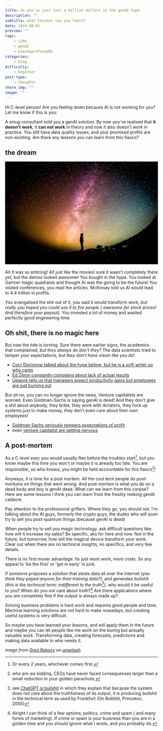 ```yaml
---
title: So you've just lost a million dollars in the genAI hype
description: ""
subtitle: what lessons can you learn?
date: 2024-08-01
preview: ""
tags:
    - LLMs
    - genAI
    - pseudoprofoundBS
categories:
    - blog
difficulty: 
    - beginner
post-type: 
    - thoughts
share_img: ""
image: ""
---
```


Hi C-level person! Are you feeling down because AI is not working for you? Let me know if this is you:

A smug consultant sold you a genAI solution. By now you've realised that **it doesn't work**, it **can not work** in theory and now it also doesn't work in practice. You still have data quality issues, and your promised profits are non-existing. Are there any lessons you can learn from this fiasco?

## the dream

![I've added a few inspiring images to rest your eyes in between the text, the content does not matter, think wide open spaces, staring people, feelings of awe](greg-rakozy-oMpAz-DN-9I-unsplash.jpg)

Ah it was so enticing! AI! just like the movies! sure it wasn't completely there yet, but the demos looked awesome! You bought in the hype. You looked at Gartner magic quadrants and thought AI was the going to be the future! You visited conferences, you read the articles. McKinsey told us AI would lead to 4.4 trillion in profits.

You evangalised the shit out of it, you said it would transform work, _but really you hoped you could use it to fire people ( awesome for stock prices! And therefore your payout)._ 
You invested a lot of money and wasted perfectly good engineering time. 

## Oh shit, there is no magic here

But now the tide is turning. Sure there were earlier signs, the academics that complained, _but they always do don't they?_ The data scientists tried to temper your expectations, _but they don't have vision like you do!_ 

- [Cory Doctorow talked about the hype before, but he is a scifi writer so who cares](https://locusmag.com/2023/12/commentary-cory-doctorow-what-kind-of-bubble-is-ai/)
- [Ed Zitron constantly complains about lack of actual results](https://www.wheresyoured.at/sam-altman-is-full-of-shit/)
- [Upwork tells us that managers expect productivity gains but employees are just burning out](https://www.upwork.com/research/ai-enhanced-work-models)

But oh no, you can no longer ignore the news, Venture capitalists are worried. Even Goldman-Sachs is saying genAI is dead! And they don't give a shit about anybody, they bribe, they work with dictators, they fuck up systems just to make money, they don't even care about their own employees! 

- [Goldman Sachs seriously tempers expectations of profit](https://www.goldmansachs.com/insights/top-of-mind/gen-ai-too-much-spend-too-little-benefit)
- even [venture capitalist are getting nervous](https://www.sequoiacap.com/article/ais-600b-question/)

## A post-mortem

As a C-level exec you would usually flee before the troubles start[^4], but you know maybe this time you won't or maybe it is already too late. You are responsible, so who knows, you might be held accountable for this fiasco[^1]!

Anyways, it is time for a post mortem. All the cool tech people do post-mortums on things that went wrong. And post-mortem is what you do on a dead body and boy is genAI dead.
What can we learn from this corpse? Here are some lessons I think you can learn from the freshly reeking genAI cadavre.

Pay attention to the professional grifters. Where they go, you should not. I'm talking about the AI guys, formerly the crypto guys, the dudes who will soon try to sell you post-quantum things (because genAI is dead)

When people try to sell you magic technology, ask difficult questions like: how will it increase my sales? Be specific, aks for here and now. Not in the future, but tomorrow, how will the magical device transform your work. Clear out when there are no technical insights, no specifics, and very few details.

There is no first mover advantage. Its just more work, more costs. So any appeal to 'be the first' or 'get in early' is junk. 

If someone proposes a solution that steals data all over the internet _(you think they payed anyone for their training data?)_, and generates bullshit _(this is the technical term; indifferent to the truth[^2])_, why would it be useful to you? When do you not care about truth?[^3] Are there applications where you are completely fine if the output is always made up? 

Solving business problems is hard work and requires good people and time. Machine learning solutions are not hard to make nowadays, but creating useful systems is very difficult. 

So maybe you have learned your lessons, and will apply them in the future and maybe you can let people like me work on the boring but actually valuable work. Transforming data, creating forecasts, predictions and making data available to who needs it. 


[^1]: who are we kidding, CEOs have never faced consequenses larger than a small reduction in your golden parachute.
[^2]: see [ChatGPT is bullshit](https://link.springer.com/article/10.1007/s10676-024-09775-5) in which they explain that because the system does not care about the truthfulness of its output, it is producing bullshit in the technical term as used by Frankfurt (On Bullshit, Princeton, 2005)
[^3]: Alright I can think of a few options; politics, crime and spam ( and many forms of marketing). If crime or spam is your business than you are in a golden time and you should ignore what I wrote, and you probably do.
[^4]: Or every 2 years, whichever comes first.

_image from [Greg Rakozy](https://unsplash.com/@grakozy) on [unsplash](https://unsplash.com/photos/silhouette-photography-of-person-oMpAz-DN-9I)_